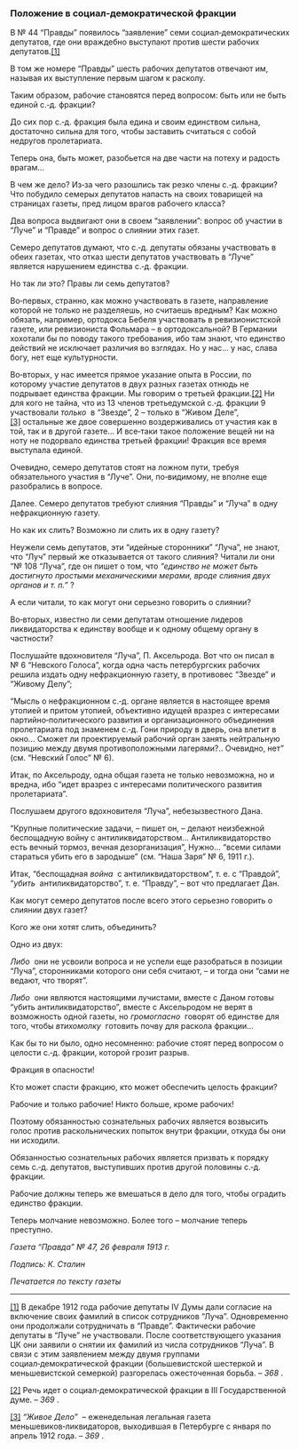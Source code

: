 ### Положение в социал‑демократической фракции

В № 44 “Правды” появилось “заявление” семи социал‑демократических депутатов, где они враждебно выступают против шести рабочих депутатов.[[1]](#_ftn1)

В том же номере “Правды” шесть рабочих депутатов отвечают им, называя их выступление первым шагом к расколу.

Таким образом, рабочие становятся перед вопросом: быть или не быть единой с.‑д. фракции?

До сих пор с.‑д. фракция была едина и своим единством сильна, достаточно сильна для того, чтобы заставить считаться с собой недругов пролетариата.

Теперь она, быть может, разобьется на две части на потеху и радость врагам…

В чем же дело? Из‑за чего разошлись так резко члены с.‑д. фракции? Что побудило семерых депутатов напасть на своих товарищей на страницах газеты, пред лицом врагов рабочего класса?

Два вопроса выдвигают они в своем “заявлении”: вопрос об участии в “Луче” и “Правде” и вопрос о слиянии этих газет.

Семеро депутатов думают, что с.‑д. депутаты обязаны участвовать в обеих газетах, что отказ шести депутатов участвовать в “Луче” является нарушением единства с.‑д. фракции.

Но так ли это? Правы ли семь депутатов?

Во‑первых, странно, как можно участвовать в газете, направление которой не только не разделяешь, но считаешь вредным? Как можно обязать, например, ортодокса Бебеля участвовать в ревизионистской газете, или ревизиониста Фольмара – в ортодоксальной? В Германии хохотали бы по поводу такого требования, ибо там знают, что единство действий не исключает различия во взглядах. Но у нас… у нас, слава богу, нет еще культурности.

Во‑вторых, у нас имеется прямое указание опыта в России, по которому участие депутатов в двух разных газетах отнюдь не подрывает единства фракции. Мы говорим о третьей фракции.[[2]](#_ftn2) Ни для кого не тайна, что из 13 членов третьедумской с.‑д. фракции 9 участвовали _только_  в “Звезде”, 2 – только в “Живом Деле”,[[3]](#_ftn3) остальные же двое совершенно воздерживались от участия как в той, так и в другой газете… И все‑таки такое положение вещей ни на ноту не подорвало единства третьей фракции! Фракция все время выступала единой.

Очевидно, семеро депутатов стоят на ложном пути, требуя обязательного участия в “Луче”. Они, по‑видимому, не вполне еще разобрались в вопросе.

Далее. Семеро депутатов требуют слияния “Правды” и “Луча” в одну нефракционную газету.

Но как их слить? Возможно ли слить их в одну газету?

Неужели семь депутатов, эти “идейные сторонники” “Луча”, не знают, что “Луч” первый же отказывается от такого слияния? Читали ли они “№ 108 “Луча”, где он пишет о том, что _“единство не может быть достигнуто простыми механическими мерами, вроде слияния двух органов и т. п.”_ ?

А если читали, то как могут они серьезно говорить о слиянии?

Во‑вторых, известно ли семи депутатам отношение лидеров ликвидаторства к единству вообще и к одному общему органу в частности?

Послушайте вдохновителя “Луча”, П. Аксельрода. Вот что он писал в № 6 “Невского Голоса”, когда одна часть петербургских рабочих решила издать одну нефракционную газету, в противовес “Звезде” и “Живому Делу”;

“Мысль о нефракционном с.‑д. органе является в настоящее время утопией и притом утопией, объективно идущей вразрез с интересами партийно‑политического развития и организационного объединения пролетариата под знаменем с.‑д. Гони природу в дверь, она влетит в окно… Сможет ли проектируемый рабочий орган занять нейтральную позицию между двумя противоположными лагерями?.. Очевидно, нет” (см. “Невский Голос” № 6).

Итак, по Аксельроду, одна общая газета не только невозможна, но и вредна, ибо “идет вразрез с интересами политического развития пролетариата”.

Послушаем другого вдохновителя “Луча”, небезызвестного Дана.

“Крупные политические задачи, – пишет он, – делают неизбежной беспощадную войну с антиликвидаторством… Антиликвидаторство есть вечный тормоз, вечная дезорганизация”, Нужно… “всеми силами стараться убить его в зародыше” (см. “Наша Заря” № 6, 1911 г.).

Итак, “беспощадная _война_  с антиликвидаторством”, т. е. с “Правдой”, “_убить_  антиликвидаторство”, т. е. “Правду”, – вот что предлагает Дан.

Как могут семеро депутатов после всего этого серьезно говорить о слиянии двух газет?

Кого же они хотят слить, объединить?

Одно из двух:

_Либо_  они не усвоили вопроса и не успели еще разобраться в позиции “Луча”, сторонниками которого они себя считают, – и тогда они “сами не ведают, что творят”.

_Либо_  они являются настоящими лучистами, вместе с Даном готовы “убить антиликвидаторство”, вместе с Аксельродом не верят в возможность одной газеты, но _громогласно_  говорят об единстве для того, чтобы _втихомолку_  готовить почву для раскола фракции…

Как бы то ни было, одно несомненно: рабочие стоят перед вопросом о целости с.‑д. фракции, которой грозит разрыв.

Фракция в опасности!

Кто может спасти фракцию, кто может обеспечить целость фракции?

Рабочие и только рабочие! Никто больше, кроме рабочих!

Поэтому обязанностью сознательных рабочих является возвысить голос против раскольнических попыток внутри фракции, откуда бы они ни исходили.

Обязанностью сознательных рабочих является призвать к порядку семь с.‑д. депутатов, выступивших против другой половины с.‑д. фракции.

Рабочие должны теперь же вмешаться в дело для того, чтобы оградить единство фракции.

Теперь молчание невозможно. Более того – молчание теперь преступно.

_Газета “Правда” № 47, 26 февраля 1913 г._

_Подпись: К. Сталин_

_Печатается по тексту газеты_

  

---

[[1]](#_ftnref1) В декабре 1912 года рабочие депутаты IV Думы дали согласие на включение своих фамилий в список сотрудников “Луча”. Одновременно они продолжали сотрудничать в “Правде”. Фактически рабочие депутаты в “Луче” не участвовали. После соответствующего указания ЦК они заявили о снятии их фамилий из числа сотрудников “Луча”. В связи с этим заявлением между двумя группами социал‑демократической фракции (большевистской шестеркой и меньшевистской семеркой) разгорелась ожесточенная борьба. – _368_ .

[[2]](#_ftnref2) Речь идет о социал‑демократической фракции в III Государственной думе. – _369_ .

[[3]](#_ftnref3) _“Живое Дело”_  – еженедельная легальная газета меньшевиков‑ликвидаторов, выходившая в Петербурге с января по апрель 1912 года. – _369_ .